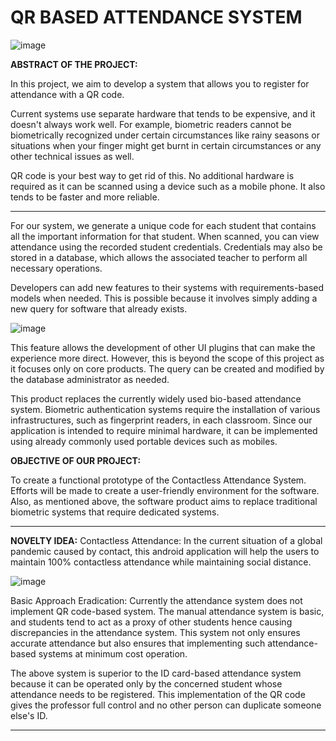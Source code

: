 # QR BASED ATTENDANCE SYSTEM

![image](https://user-images.githubusercontent.com/77975418/143560682-89459833-5426-4776-a476-db67d0e43f1d.png)

**ABSTRACT OF THE PROJECT:**

In this project, we aim to develop a system that allows you to register for attendance with a QR code. 

Current systems use separate hardware that tends to be expensive, and it doesn't always work well. For example, biometric readers cannot be biometrically recognized under certain circumstances like rainy seasons or situations when your finger might get burnt in certain circumstances or any other technical issues as well. 

QR code is your best way to get rid of this. No additional hardware is required as it can be scanned using a device such as a mobile phone. It also tends to be faster and more reliable. 

<hr>

For our system, we generate a unique code for each student that contains all the important information for that student. When scanned, you can view attendance using the recorded student credentials. Credentials may also be stored in a database, which allows the associated teacher to perform all necessary operations. 

Developers can add new features to their systems with requirements-based models when needed. This is possible because it involves simply adding a new query for software that already exists. 

![image](https://user-images.githubusercontent.com/77975418/143560650-f10e900b-9f43-4b92-bbdd-8a8925d8d944.png)


This feature allows the development of other UI plugins that can make the experience more direct. However, this is beyond the scope of this project as it focuses only on core products. The query can be created and modified by the database administrator as needed. 

This product replaces the currently widely used bio-based attendance system. Biometric authentication systems require the installation of various infrastructures, such as fingerprint readers, in each classroom. Since our application is intended to require minimal hardware, it can be implemented using already commonly used portable devices such as mobiles.

**OBJECTIVE OF OUR PROJECT:**

To create a functional prototype of the Contactless Attendance System. Efforts will be made to create a user-friendly environment for the software. Also, as mentioned above, the software product aims to replace traditional biometric systems that require dedicated systems.

<hr>

**NOVELTY IDEA:**
Contactless Attendance: In the current situation of a global pandemic caused by contact, this android application will help the users to maintain 100% contactless attendance while maintaining social distance.

![image](https://user-images.githubusercontent.com/77975418/143560624-14c60497-db2b-4b4a-b085-f8934113d7af.png)


Basic Approach Eradication: Currently the attendance system does not implement QR code-based system. The manual attendance system is basic, and students tend to act as a proxy of other students hence causing discrepancies in the attendance system. This system not only ensures accurate attendance but also ensures that implementing such attendance-based systems at minimum cost operation.

The above system is superior to the ID card-based attendance system because it can be operated only by the concerned student whose attendance needs to be registered. This implementation of the QR code gives the professor full control and no other person can duplicate someone else's ID. 

<hr>
